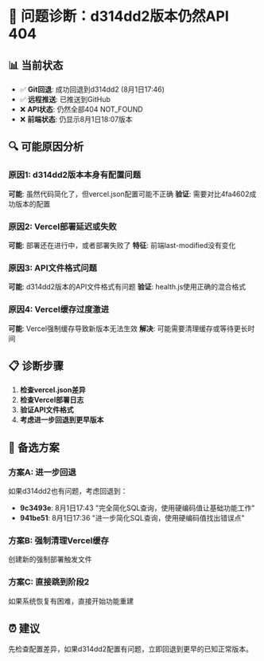 # 🚨 问题诊断：d314dd2版本仍然API 404

## 📊 当前状态
- ✅ **Git回退**: 成功回退到d314dd2 (8月1日17:46)
- ✅ **远程推送**: 已推送到GitHub
- ❌ **API状态**: 仍然全部404 NOT_FOUND
- ❌ **前端状态**: 仍显示8月1日18:07版本

## 🔍 可能原因分析

### 原因1: d314dd2版本本身有配置问题
**可能**: 虽然代码简化了，但vercel.json配置可能不正确
**验证**: 需要对比4fa4602成功版本的配置

### 原因2: Vercel部署延迟或失败
**可能**: 部署还在进行中，或者部署失败了
**特征**: 前端last-modified没有变化

### 原因3: API文件格式问题
**可能**: d314dd2版本的API文件格式有问题
**验证**: health.js使用正确的混合格式

### 原因4: Vercel缓存过度激进
**可能**: Vercel强制缓存导致新版本无法生效
**解决**: 可能需要清理缓存或等待更长时间

## 📋 诊断步骤

1. **检查vercel.json差异**
2. **检查Vercel部署日志**  
3. **验证API文件格式**
4. **考虑进一步回退到更早版本**

## 🎯 备选方案

### 方案A: 进一步回退
如果d314dd2也有问题，考虑回退到：
- **9c3493e**: 8月1日17:43 "完全简化SQL查询，使用硬编码值让基础功能工作"
- **941be51**: 8月1日17:36 "进一步简化SQL查询，使用硬编码值找出错误点"

### 方案B: 强制清理Vercel缓存
创建新的强制部署触发文件

### 方案C: 直接跳到阶段2
如果系统恢复有困难，直接开始功能重建

## ⏰ 建议
先检查配置差异，如果d314dd2配置有问题，立即回退到更早的已知正常版本。